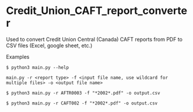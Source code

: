 # Credit_Union_CAFT_report_converter
Used to convert Credit Union Central (Canada) CAFT reports from PDF to CSV files (Excel, google sheet, etc.)


Examples

```
$ python3 main.py --help

main.py -r <report type> -f <input file name, use wildcard for multiple files> -o <output file name>

$ python3 main.py -r AFTR0003 -f "*2002*.pdf" -o output.csv

$ python3 main.py -r CAFT002 -f "*2002*.pdf" -o output.csv
```
